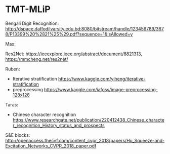 # TMT-MLiP

Bengali Digit Recognition: http://dspace.daffodilvarsity.edu.bd:8080/bitstream/handle/123456789/3678/P13399%20%2821%25%29.pdf?sequence=1&isAllowed=y

Max:

  Res2Net:  https://ieeexplore.ieee.org/abstract/document/8821313, https://mmcheng.net/res2net/

Ruben:

- Iterative stratification https://www.kaggle.com/yiheng/iterative-stratification
- preprocessing https://www.kaggle.com/iafoss/image-preprocessing-128x128
  
Taras:
- Chinese character recognition https://www.researchgate.net/publication/220412438_Chinese_character_recognition_History_status_and_prospects

S&E blocks: http://openaccess.thecvf.com/content_cvpr_2018/papers/Hu_Squeeze-and-Excitation_Networks_CVPR_2018_paper.pdf

